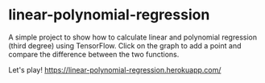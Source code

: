 # linear-polynomial-regression

A simple project to show how to calculate linear and polynomial regression (third degree) using TensorFlow.
Click on the graph to add a point and compare the difference between the two functions.

Let's play! https://linear-polynomial-regression.herokuapp.com/

